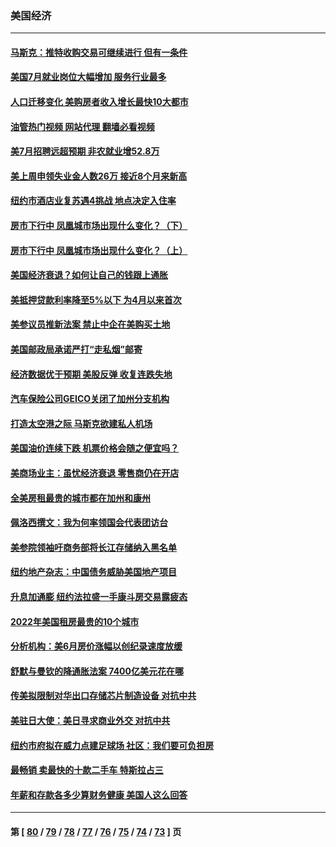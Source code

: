 ### 美国经济
---
#### [马斯克：推特收购交易可继续进行 但有一条件](../../pages/ncid1078158/n13797120.md?08070845) 
#### [美国7月就业岗位大幅增加 服务行业最多](../../pages/ncid1078158/n13796775.md?08070845) 
#### [人口迁移变化 美购房者收入增长最快10大都市](../../pages/ncid1078158/n13796768.md?08070845) 
#### [油管热门视频 网站代理 翻墙必看视频](http://209.222.30.114:81/youtube.html?08070845)
#### [美7月招聘远超预期 非农就业增52.8万](../../pages/ncid1078158/n13796471.md?08070845) 
#### [美上周申领失业金人数26万 接近8个月来新高](../../pages/ncid1078158/n13795712.md?08070845) 
#### [纽约市酒店业复苏遇4挑战 地点决定入住率](../../pages/ncid1078158/n13796063.md?08070845) 
#### [房市下行中 凤凰城市场出现什么变化？（下）](../../pages/ncid1078158/n13796118.md?08070845) 
#### [房市下行中 凤凰城市场出现什么变化？（上）](../../pages/ncid1078158/n13796041.md?08070845) 
#### [美国经济衰退？如何让自己的钱跟上通胀](../../pages/ncid1078158/n13795899.md?08070845) 
#### [美抵押贷款利率降至5%以下 为4月以来首次](../../pages/ncid1078158/n13795781.md?08070845) 
#### [美参议员推新法案 禁止中企在美购买土地](../../pages/ncid1078158/n13795626.md?08070845) 
#### [美国邮政局承诺严打“走私烟”邮寄](../../pages/ncid1078158/n13795179.md?08070845) 
#### [经济数据优于预期 美股反弹 收复连跌失地](../../pages/ncid1078158/n13795007.md?08070845) 
#### [汽车保险公司GEICO关闭了加州分支机构](../../pages/ncid1078158/n13795050.md?08070845) 
#### [打造太空港之际 马斯克欲建私人机场](../../pages/ncid1078158/n13794890.md?08070845) 
#### [美国油价连续下跌 机票价格会随之便宜吗？](../../pages/ncid1078158/n13794895.md?08070845) 
#### [美商场业主：虽忧经济衰退 零售商仍在开店](../../pages/ncid1078158/n13794313.md?08070845) 
#### [全美房租最贵的城市都在加州和康州](../../pages/ncid1078158/n13794200.md?08070845) 
#### [佩洛西撰文：我为何率领国会代表团访台](../../pages/ncid1078158/n13794094.md?08070845) 
#### [美参院领袖吁商务部将长江存储纳入黑名单](../../pages/ncid1078158/n13793994.md?08070845) 
#### [纽约地产杂志：中国债务威胁美国地产项目](../../pages/ncid1078158/n13793660.md?08070845) 
#### [升息加通膨 纽约法拉盛一手康斗房交易露疲态](../../pages/ncid1078158/n13793663.md?08070845) 
#### [2022年美国租房最贵的10个城市](../../pages/ncid1078158/n13793563.md?08070845) 
#### [分析机构：美6月房价涨幅以创纪录速度放缓](../../pages/ncid1078158/n13793431.md?08070845) 
#### [舒默与曼钦的降通胀法案 7400亿美元花在哪](../../pages/ncid1078158/n13793348.md?08070845) 
#### [传美拟限制对华出口存储芯片制造设备 对抗中共](../../pages/ncid1078158/n13793310.md?08070845) 
#### [美驻日大使：美日寻求商业外交 对抗中共](../../pages/ncid1078158/n13793212.md?08070845) 
#### [纽约市府拟在威力点建足球场 社区：我们要可负担房](../../pages/ncid1078158/n13793001.md?08070845) 
#### [最畅销 卖最快的十款二手车 特斯拉占三](../../pages/ncid1078158/n13790480.md?08070845) 
#### [年薪和存款各多少算财务健康 美国人这么回答](../../pages/ncid1078158/n13791305.md?08070845) 

---
#### 第 [ [80](./80.md?08070845) / [79](./79.md?08070845) / [78](./78.md?08070845) / [77](./77.md?08070845) / [76](./76.md?08070845) / [75](./75.md?08070845) / [74](./74.md?08070845) / [73](./73.md?08070845) ] 页
